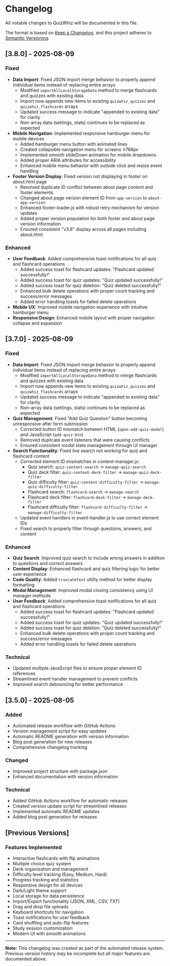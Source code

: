 # Changelog

All notable changes to QuizWhiz will be documented in this file.

The format is based on [Keep a Changelog](https://keepachangelog.com/en/1.0.0/),
and this project adheres to [Semantic Versioning](https://semver.org/spec/v2.0.0.html).

## [3.8.0] - 2025-08-09

### Fixed
- **Data Import**: Fixed JSON import merge behavior to properly append individual items instead of replacing entire arrays
  - Modified `importAllLocalStorageData` method to merge flashcards and quizzes with existing data
  - Import now appends new items to existing `quizwhiz_quizzes` and `quizwhiz_flashcards` arrays
  - Updated success message to indicate "appended to existing data" for clarity
  - Non-array data (settings, stats) continues to be replaced as expected
- **Mobile Navigation**: Implemented responsive hamburger menu for mobile devices
  - Added hamburger menu button with animated lines
  - Created collapsible navigation menu for screens ≤768px
  - Implemented smooth slideDown animation for mobile dropdowns
  - Added proper ARIA attributes for accessibility
  - Enhanced mobile menu behavior with outside click and resize event handling
- **Footer Version Display**: Fixed version not displaying in footer on about.html page
  - Resolved duplicate ID conflict between about page content and footer elements
  - Changed about page version element ID from `app-version` to `about-app-version`
  - Enhanced footer-loader.js with robust retry mechanism for version updates
  - Added proper version population for both footer and about page version information
  - Ensured consistent "v3.8" display across all pages including about.html

### Enhanced
- **User Feedback**: Added comprehensive toast notifications for all quiz and flashcard operations
  - Added success toast for flashcard updates: "Flashcard updated successfully!"
  - Added success toast for quiz updates: "Quiz updated successfully!"
  - Added success toast for quiz deletion: "Quiz deleted successfully!"
  - Enhanced bulk delete operations with proper count tracking and success/error messages
  - Added error handling toasts for failed delete operations
- **Mobile UX**: Improved mobile navigation experience with intuitive hamburger menu
- **Responsive Design**: Enhanced mobile layout with proper navigation collapse and expansion

## [3.7.0] - 2025-08-09

### Fixed
- **Data Import**: Fixed JSON import merge behavior to properly append individual items instead of replacing entire arrays
  - Modified `importAllLocalStorageData` method to merge flashcards and quizzes with existing data
  - Import now appends new items to existing `quizwhiz_quizzes` and `quizwhiz_flashcards` arrays
  - Updated success message to indicate "appended to existing data" for clarity
  - Non-array data (settings, stats) continues to be replaced as expected
- **Quiz Management**: Fixed "Add Quiz Question" button becoming unresponsive after form submission
  - Corrected button ID mismatch between HTML (`open-add-quiz-modal`) and JavaScript (`add-quiz-btn`)
  - Removed duplicate event listeners that were causing conflicts
  - Ensured consistent modal state management through UI manager
- **Search Functionality**: Fixed live search not working for quiz and flashcard content
  - Corrected element ID mismatches in content-manager.js:
    - Quiz search: `quiz-content-search` → `manage-quiz-search`
    - Quiz deck filter: `quiz-content-deck-filter` → `manage-quiz-deck-filter`
    - Quiz difficulty filter: `quiz-content-difficulty-filter` → `manage-quiz-difficulty-filter`
    - Flashcard search: `flashcard-search` → `manage-search`
    - Flashcard deck filter: `flashcard-deck-filter` → `manage-deck-filter`
    - Flashcard difficulty filter: `flashcard-difficulty-filter` → `manage-difficulty-filter`
  - Updated event handlers in event-handler.js to use correct element IDs
  - Fixed search to properly filter through questions, answers, and content

### Enhanced
- **Quiz Search**: Improved quiz search to include wrong answers in addition to questions and correct answers
- **Content Display**: Enhanced flashcard and quiz filtering logic for better user experience
- **Code Quality**: Added `truncateText` utility method for better display formatting
- **Modal Management**: Improved modal closing consistency using UI manager methods
- **User Feedback**: Added comprehensive toast notifications for all quiz and flashcard operations
  - Added success toast for flashcard updates: "Flashcard updated successfully!"
  - Added success toast for quiz updates: "Quiz updated successfully!"
  - Added success toast for quiz deletion: "Quiz deleted successfully!"
  - Enhanced bulk delete operations with proper count tracking and success/error messages
  - Added error handling toasts for failed delete operations

### Technical
- Updated multiple JavaScript files to ensure proper element ID references
- Streamlined event handler management to prevent conflicts
- Improved search debouncing for better performance

## [3.5.0] - 2025-08-05

### Added
- Automated release workflow with GitHub Actions
- Version management script for easy updates
- Automatic README generation with version information
- Blog post generation for new releases
- Comprehensive changelog tracking

### Changed
- Improved project structure with package.json
- Enhanced documentation with version information

### Technical
- Added GitHub Actions workflow for automatic releases
- Created version update script for streamlined releases
- Implemented automatic README updates
- Added blog post generation for releases

## [Previous Versions]

### Features Implemented
- Interactive flashcards with flip animations
- Multiple choice quiz system
- Deck organization and management
- Difficulty level tracking (Easy, Medium, Hard)
- Progress tracking and statistics
- Responsive design for all devices
- Dark/Light theme support
- Local storage for data persistence
- Import/Export functionality (JSON, XML, CSV, TXT)
- Drag and drop file uploads
- Keyboard shortcuts for navigation
- Toast notifications for user feedback
- Card shuffling and auto-flip features
- Study session customization
- Modern UI with smooth animations

---

**Note:** This changelog was created as part of the automated release system. Previous version history may be incomplete but all major features are documented above.